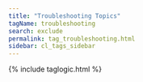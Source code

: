 ```yaml
---
title: "Troubleshooting Topics"
tagName: troubleshooting
search: exclude
permalink: tag_troubleshooting.html
sidebar: cl_tags_sidebar
---
```

{% include taglogic.html %}